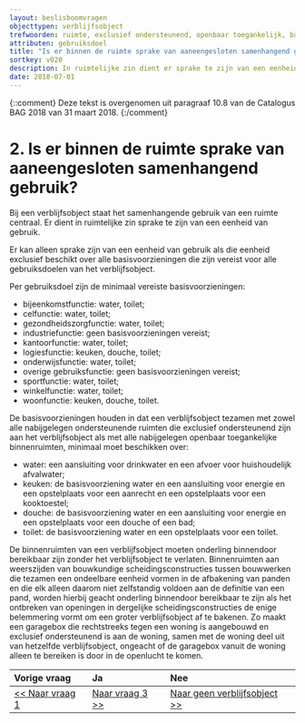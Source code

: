 ```yaml
---
layout: beslisboomvragen
objecttypen: verblijfsobject
trefwoorden: ruimte, exclusief ondersteunend, openbaar toegankelijk, basisvoorzieningen, binnendoor bereikbaar, opstelplaats
attributen: gebruiksdoel
title: "Is er binnen de ruimte sprake van aaneengesloten samenhangend gebruik?"
sortkey: v020
description: In ruimtelijke zin dient er sprake te zijn van een eenheid van gebruik. Hiervan kan alleen sprake zijn als die eenheid exclusief beschikt over alle basisvoorzieningen die zijn vereist voor alle gebruiksdoelen van het verblijfsobject.
date: 2018-07-01
---
```


{::comment}
Deze tekst is overgenomen uit paragraaf 10.8 van de Catalogus BAG 2018 van 31 maart 2018.
{:/comment}

# 2. Is er binnen de ruimte sprake van aaneengesloten samenhangend gebruik?

Bij een verblijfsobject staat het samenhangende gebruik van een ruimte centraal. Er dient in ruimtelijke zin sprake te zijn van een eenheid van gebruik.

Er kan alleen sprake zijn van een eenheid van gebruik als die eenheid exclusief beschikt over alle basisvoorzieningen die zijn vereist voor alle gebruiksdoelen van het verblijfsobject.

Per gebruiksdoel zijn de minimaal vereiste basisvoorzieningen:

- bijeenkomstfunctie: water, toilet;
- celfunctie: water, toilet;
- gezondheidszorgfunctie: water, toilet;
- industriefunctie: geen basisvoorzieningen vereist;
- kantoorfunctie: water, toilet;
- logiesfunctie: keuken, douche, toilet;
- onderwijsfunctie: water, toilet;
- overige gebruiksfunctie: geen basisvoorzieningen vereist;
- sportfunctie: water, toilet;
- winkelfunctie: water, toilet;
- woonfunctie: keuken, douche, toilet.

De basisvoorzieningen houden in dat een verblijfsobject tezamen met zowel alle nabijgelegen ondersteunende ruimten die exclusief ondersteunend zijn aan het verblijfsobject als met alle nabijgelegen openbaar toegankelijke binnenruimten, minimaal moet beschikken over:

- water: een aansluiting voor drinkwater en een afvoer voor huishoudelijk afvalwater;
- keuken: de basisvoorziening water en een aansluiting voor energie en een opstelplaats voor een aanrecht en een opstelplaats voor een kooktoestel;
- douche: de basisvoorziening water en een aansluiting voor energie en een opstelplaats voor een douche of een bad;
- toilet: de basisvoorziening water en een opstelplaats voor een toilet.

De binnenruimten van een verblijfsobject moeten onderling binnendoor bereikbaar zijn zonder het verblijfsobject te verlaten. Binnenruimten aan weerszijden van bouwkundige scheidingsconstructies tussen bouwwerken die tezamen een ondeelbare eenheid vormen in de afbakening van panden en die elk alleen daarom niet zelfstandig voldoen aan de definitie van een pand, worden hierbij geacht onderling binnendoor bereikbaar te zijn als het ontbreken van openingen in dergelijke scheidingsconstructies de enige belemmering vormt om een groter verblijfsobject af te bakenen. Zo maakt een garagebox die rechtstreeks tegen een woning is aangebouwd en exclusief ondersteunend is aan de woning, samen met de woning deel uit van hetzelfde verblijfsobject, ongeacht of de garagebox vanuit de woning alleen te bereiken is door in de openlucht te komen.

Vorige vraag | Ja | Nee
:-- | :-- | :--
[<< Naar vraag 1]({{-site.baseurl-}}/beslisboomvragen/verblijfsobject-01) | [Naar vraag 3 >>]({{-site.baseurl-}}/beslisboomvragen/verblijfsobject-03) | [Naar geen verblijfsobject >>]({{-site.baseurl-}}/beslisboomvragen/verblijfsobject-11)
